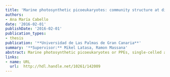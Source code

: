 ```yaml
---
title: 'Marine photosynthetic picoeukaryotes: community structure at different spatial scales'
authors:
- Ana María Cabello
date: '2016-02-01'
publishDate: '2016-02-01'
publication_types:
- thesis
publication: '**Universidad de Las Palmas de Gran Canaria**'
summary: '**Supervisor:** Mikel Latasa, Ramon Massana'
abstract: Marine photosynthetic picoeukaryotes or PPEs, single-celled algae from 0.8 to 3 μm in size, are major contributors to phytoplankton biomass and primary production in marine systems and form diverse communities dominated by prymnesiophytes, chlorophytes, pelagophytes, and chrysophytes. Due to their ecological relevance it is important to characterize PPE community structure over temporal and spatial scales and to identify the environmental factors shaping community assembly. In this thesis we focused on major PPE groups, with the aim of determining their abundances and distribution at different spatial scales. We first characterized the fine vertical distribution of chlorophytes, pelagophytes and prymnesiophytes within the DCM (Deep Chlorophyll Maximum) developing during summer stratification in temperate areas. The distribution of these three groups, together with that of cyanobacteria, diatoms and dinoflagellates, revealed a vertical segregation of major phytoplankton groups within the DCM layer. The global ocean as sampled in the circumnavigation expeditions Malaspina and Tara-Oceans was our second scale of study, and under this context we studied the distribution patterns and abundance of a particular symbiosis between a prymnesiophyte algae and the unicellular N-fixing cyanobacteria UCYN-A, which resulted to be widespread in the global ocean. The same global approach, also including European coastal sites, provided a reliable picture of the distribution of the different pelagophyte genera and species, highlighting their low global diversity. Overall, this thesis offers new insights into the distribution patterns of different PPE taxa and provides the basis for further investigating their ecological traits
links:
- name: URL
  url:  http://hdl.handle.net/10261/142009
---
```


